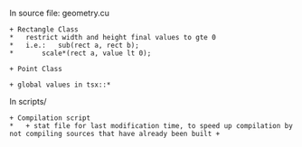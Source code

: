 In source file:	geometry.cu
	
	+ Rectangle Class
	*	restrict width and height final values to gte 0
	*	i.e.:	sub(rect a, rect b);
	*		scale*(rect a, value lt 0);

	+ Point Class

	+ global values in tsx::*

In scripts/
	
	+ Compilation script
	*	+ stat file for last modification time, to speed up compilation by not compiling sources that have already been built +

